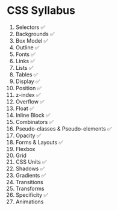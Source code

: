 # CSS Syllabus


1. Selectors ✅
2. Backgrounds ✅
3. Box Model ✅
4. Outline ✅
5. Fonts ✅
6. Links ✅
7. Lists ✅
8. Tables ✅
9. Display ✅
10. Position ✅
11. z-index ✅
12. Overflow ✅
13. Float ✅
14. Inline Block ✅
15. Combinators ✅
16. Pseudo-classes & Pseudo-elements ✅
17. Opacity ✅
18. Forms & Layouts ✅
19. Flexbox 
20. Grid 
21. CSS Units ✅
22. Shadows ✅
23. Gradients ✅
24. Transitions 
25. Transforms
26. Specificity ✅
27. Animations 

